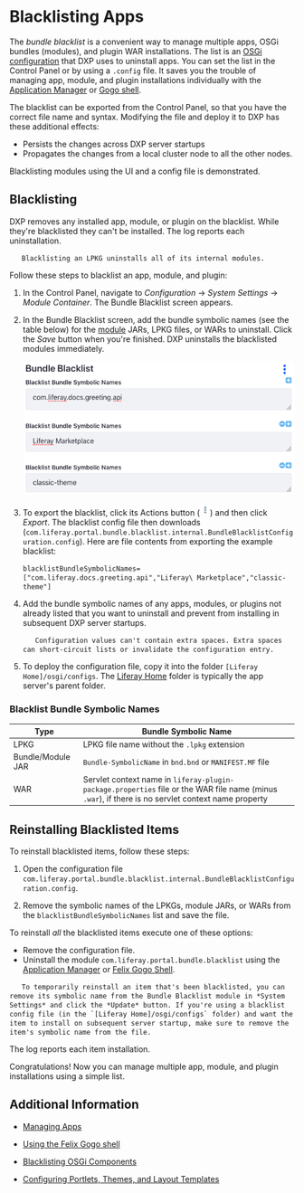 # Blacklisting Apps

The *bundle blacklist* is a convenient way to manage multiple apps, OSGi bundles (modules), and plugin WAR installations. The list is an [OSGi configuration](https://help.liferay.com/hc/en-us/articles/360029131591-System-Settings#exporting-and-importing-configurations) that DXP uses to uninstall apps. You can set the list in the Control Panel or by using a `.config` file. It saves you the trouble of managing app, module, and plugin installations individually with the [Application Manager](./managing-apps.md) or [Gogo shell](https://help.liferay.com/hc/en-us/articles/360029070351-Using-the-Felix-Gogo-Shell).

The blacklist can be exported from the Control Panel, so that you have the correct file name and syntax. Modifying the file and deploy it to DXP has these additional effects:

* Persists the changes across DXP server startups
* Propagates the changes from a local cluster node to all the other nodes.

Blacklisting modules using the UI and a config file is demonstrated. 

## Blacklisting

DXP removes any installed app, module, or plugin on the blacklist. While they're blacklisted they can't be installed. The log reports each uninstallation.

```note::
   Blacklisting an LPKG uninstalls all of its internal modules.
```

Follow these steps to blacklist an app, module, and plugin:

1.  In the Control Panel, navigate to *Configuration* &rarr; *System Settings* &rarr; *Module Container*. The Bundle Blacklist screen appears.

1.  In the Bundle Blacklist screen, add the bundle symbolic names (see the table below) for the [module](https://help.liferay.com/hc/en-us/articles/360035467532-OSGi-and-Modularity#modules) JARs, LPKG files, or WARs to uninstall. Click the *Save* button when you're finished. DXP uninstalls the blacklisted modules immediately.
 
    ![This blacklist uninstalls the com.liferay.docs.greeting.api module, Liferay Marketplace app LPKG, and classic-theme plugin WAR.](./blacklisting-apps/images/02.png)

1.  To export the blacklist, click its Actions button (![Actions](./blacklisting-apps/images/03.png)) and then click *Export*. The blacklist config file then downloads (`com.liferay.portal.bundle.blacklist.internal.BundleBlacklistConfiguration.config`). Here are file contents from exporting the example blacklist:

    ```properties
    blacklistBundleSymbolicNames=["com.liferay.docs.greeting.api","Liferay\ Marketplace","classic-theme"]
    ```

1.  Add the bundle symbolic names of any apps, modules, or plugins not already listed that you want to uninstall and prevent from installing in subsequent DXP server startups.

    ```warning::
       Configuration values can't contain extra spaces. Extra spaces can short-circuit lists or invalidate the configuration entry.
    ```

1.  To deploy the configuration file, copy it into the folder `[Liferay Home]/osgi/configs`. The [Liferay Home](../../14-reference/01-liferay-home.md) folder is typically the app server's parent folder.

### Blacklist Bundle Symbolic Names

| Type       | Bundle Symbolic Name |
| ---------- | --------------|
| LPKG       | LPKG file name without the `.lpkg` extension |
| Bundle/Module JAR | `Bundle-SymbolicName` in `bnd.bnd` or `MANIFEST.MF` file |
| WAR        | Servlet context name in `liferay-plugin-package.properties` file or the WAR file name (minus `.war`), if there is no servlet context name property |

## Reinstalling Blacklisted Items

To reinstall blacklisted items, follow these steps:

1.  Open the configuration file `com.liferay.portal.bundle.blacklist.internal.BundleBlacklistConfiguration.config`.

1.  Remove the symbolic names of the LPKGs, module JARs, or WARs from the `blacklistBundleSymbolicNames` list and save the file.

To reinstall *all* the blacklisted items execute one of these options:

* Remove the configuration file.
* Uninstall the module `com.liferay.portal.bundle.blacklist` using the [Application Manager](./managing-apps.md) or [Felix Gogo Shell](https://help.liferay.com/hc/en-us/articles/360029070351-Using-the-Felix-Gogo-Shell).

```tip::
   To temporarily reinstall an item that's been blacklisted, you can remove its symbolic name from the Bundle Blacklist module in *System Settings* and click the *Update* button. If you're using a blacklist config file (in the `[Liferay Home]/osgi/configs` folder) and want the item to install on subsequent server startup, make sure to remove the item's symbolic name from the file.
```

The log reports each item installation.

Congratulations! Now you can manage multiple app, module, and plugin installations using a simple list.

## Additional Information

* [Managing Apps](./managing-apps.md)

* [Using the Felix Gogo shell](https://help.liferay.com/hc/en-us/articles/360029070351-Using-the-Felix-Gogo-Shell)

* [Blacklisting OSGi Components](./blacklisting-osgi-components.md)

* [Configuring Portlets, Themes, and Layout Templates](./configuring-portlets-themes-and-layout-templates.md)

